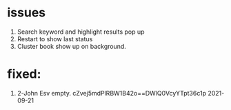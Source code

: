 # issues 

1. Search keyword and highlight results pop up
2. Restart to show last status
3. Cluster book show up on background. 



# fixed:
1. 2-John Esv empty. 
cZvej5mdPlRBW1B42o==DWlQ0VcyYTpt36c1p 2021-09-21

